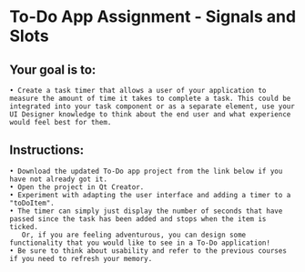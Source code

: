 # To-Do App Assignment - Signals and Slots
## Your goal is to:
	• Create a task timer that allows a user of your application to measure the amount of time it takes to complete a task. This could be integrated into your task component or as a separate element, use your UI Designer knowledge to think about the end user and what experience would feel best for them.  
## Instructions:
	• Download the updated To-Do app project from the link below if you have not already got it.
	• Open the project in Qt Creator.
	• Experiment with adapting the user interface and adding a timer to a "toDoItem".
	• The timer can simply just display the number of seconds that have passed since the task has been added and stops when the item is ticked. 
 	   Or, if you are feeling adventurous, you can design some functionality that you would like to see in a To-Do application!
	• Be sure to think about usability and refer to the previous courses if you need to refresh your memory.
